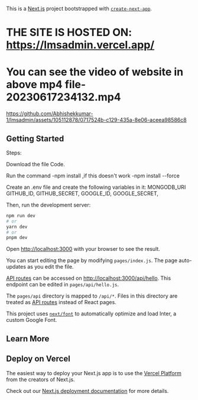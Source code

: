 This is a [Next.js](https://nextjs.org/) project bootstrapped with [`create-next-app`](https://github.com/vercel/next.js/tree/canary/packages/create-next-app).

# THE SITE IS HOSTED ON: https://lmsadmin.vercel.app/

# You can see the video of website in above mp4 file- 20230617234132.mp4


https://github.com/Abhishekkumar-1/lmsadmin/assets/105112878/0717524b-c129-435a-8e06-aceea98586c8


## Getting Started

Steps:

Download the file Code.

Run the command 
    -npm install ,if this doesn't work
    -npm install --force
    
Create an .env file and create the following variables in it:
MONGODB_URI
GITHUB_ID,
GITHUB_SECRET,
GOOGLE_ID,
GOOGLE_SECRET,

Then, run the development server:
```bash
npm run dev
# or
yarn dev
# or
pnpm dev
```


Open [http://localhost:3000](http://localhost:3000) with your browser to see the result.

You can start editing the page by modifying `pages/index.js`. The page auto-updates as you edit the file.

[API routes](https://nextjs.org/docs/api-routes/introduction) can be accessed on [http://localhost:3000/api/hello](http://localhost:3000/api/hello). This endpoint can be edited in `pages/api/hello.js`.

The `pages/api` directory is mapped to `/api/*`. Files in this directory are treated as [API routes](https://nextjs.org/docs/api-routes/introduction) instead of React pages.

This project uses [`next/font`](https://nextjs.org/docs/basic-features/font-optimization) to automatically optimize and load Inter, a custom Google Font.

## Learn More



## Deploy on Vercel

The easiest way to deploy your Next.js app is to use the [Vercel Platform](https://vercel.com/new?utm_medium=default-template&filter=next.js&utm_source=create-next-app&utm_campaign=create-next-app-readme) from the creators of Next.js.

Check out our [Next.js deployment documentation](https://nextjs.org/docs/deployment) for more details.
